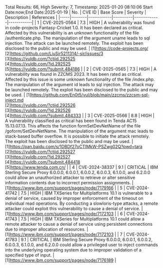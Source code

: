 Total Results: 66, High Severity: 7, Timestamp: 2025-01-20 08:10:06
Start Date:now;End Date:2025-01-19
| No. | CVE ID | Base Score | Severity | Description | References |
|-----|--------|------------|----------|-------------|------------|
| 1 | CVE-2025-0564 | 7.3  | HIGH | A vulnerability was found in code-projects Fantasy-Cricket 1.0. It has been declared as critical. Affected by this vulnerability is an unknown functionality of the file /authenticate.php. The manipulation of the argument uname leads to sql injection. The attack can be launched remotely. The exploit has been disclosed to the public and may be used. | [1]https://code-projects.org/<br>[2]https://github.com/LiuSir5211314/-sir/issues/3<br>[3]https://vuldb.com/?ctiid.292525<br>[4]https://vuldb.com/?id.292525<br>[5]https://vuldb.com/?submit.484186 |
| 2 | CVE-2025-0565 | 7.3  | HIGH | A vulnerability was found in ZZCMS 2023. It has been rated as critical. Affected by this issue is some unknown functionality of the file /index.php. The manipulation of the argument id leads to sql injection. The attack may be launched remotely. The exploit has been disclosed to the public and may be used. | [1]https://github.com/En0t5/vul/blob/main/zzcms/zzcsm-sql-inject.md<br>[2]https://vuldb.com/?ctiid.292526<br>[3]https://vuldb.com/?id.292526<br>[4]https://vuldb.com/?submit.484333 |
| 3 | CVE-2025-0566 | 8.8  | HIGH | A vulnerability classified as critical has been found in Tenda AC15 15.13.07.13. This affects the function formSetDevNetName of the file /goform/SetDevNetName. The manipulation of the argument mac leads to stack-based buffer overflow. It is possible to initiate the attack remotely. The exploit has been disclosed to the public and may be used. | [1]https://pan.baidu.com/s/1DBDf27oCTIMkW-PSZwg02Q?pwd=tara<br>[2]https://vuldb.com/?ctiid.292527<br>[3]https://vuldb.com/?id.292527<br>[4]https://vuldb.com/?submit.484418<br>[5]https://www.tenda.com.cn/ |
| 4 | CVE-2024-38337 | 9.1  | CRITICAL | IBM Sterling Secure Proxy 6.0.0.0, 6.0.0.1, 6.0.0.2, 6.0.0.3, 6.1.0.0, and 6.2.0.0 could allow an unauthorized attacker to retrieve or alter sensitive information contents due to incorrect permission assignments. | [1]https://www.ibm.com/support/pages/node/7179166 |
| 5 | CVE-2024-41742 | 7.5  | HIGH | IBM TXSeries for Multiplatforms 10.1 is vulnerable to a denial of service, caused by improper enforcement of the timeout on individual read operations. By conducting a slowloris-type attacks, a remote attacker could exploit this vulnerability to cause a denial of service. | [1]https://www.ibm.com/support/pages/node/7172103 |
| 6 | CVE-2024-41743 | 7.5  | HIGH | IBM TXSeries for Multiplatforms 10.1 could allow a remote attacker to cause a denial of service using persistent connections due to improper allocation of resources. | [1]https://www.ibm.com/support/pages/node/7172103 |
| 7 | CVE-2024-41783 | 9.1  | CRITICAL | IBM Sterling Secure Proxy 6.0.0.0, 6.0.0.1, 6.0.0.2, 6.0.0.3, 6.1.0.0, and 6.2.0.0 could allow a privileged user to inject commands into the underlying operating system due to improper validation of a specified type of input. | [1]https://www.ibm.com/support/pages/node/7176189 |
